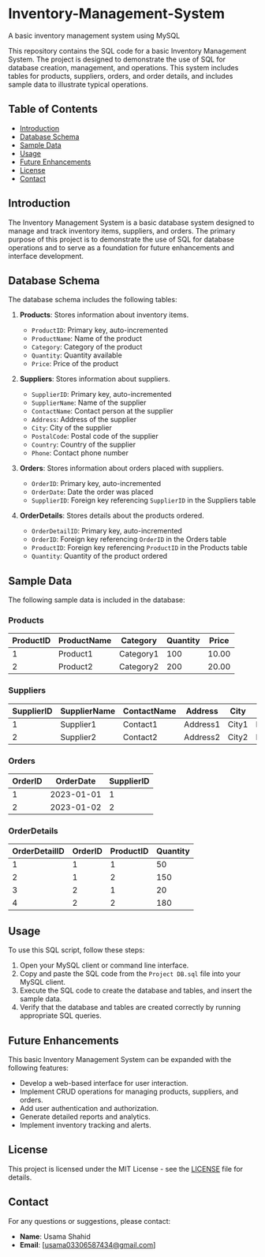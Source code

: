 # Inventory-Management-System
A basic inventory management system using MySQL

This repository contains the SQL code for a basic Inventory Management System. The project is designed to demonstrate the use of SQL for database creation, management, and operations. This system includes tables for products, suppliers, orders, and order details, and includes sample data to illustrate typical operations.

## Table of Contents

- [Introduction](#introduction)
- [Database Schema](#database-schema)
- [Sample Data](#sample-data)
- [Usage](#usage)
- [Future Enhancements](#future-enhancements)
- [License](#license)
- [Contact](#contact)

## Introduction

The Inventory Management System is a basic database system designed to manage and track inventory items, suppliers, and orders. The primary purpose of this project is to demonstrate the use of SQL for database operations and to serve as a foundation for future enhancements and interface development.

## Database Schema

The database schema includes the following tables:

1. **Products**: Stores information about inventory items.
   - `ProductID`: Primary key, auto-incremented
   - `ProductName`: Name of the product
   - `Category`: Category of the product
   - `Quantity`: Quantity available
   - `Price`: Price of the product

2. **Suppliers**: Stores information about suppliers.
   - `SupplierID`: Primary key, auto-incremented
   - `SupplierName`: Name of the supplier
   - `ContactName`: Contact person at the supplier
   - `Address`: Address of the supplier
   - `City`: City of the supplier
   - `PostalCode`: Postal code of the supplier
   - `Country`: Country of the supplier
   - `Phone`: Contact phone number

3. **Orders**: Stores information about orders placed with suppliers.
   - `OrderID`: Primary key, auto-incremented
   - `OrderDate`: Date the order was placed
   - `SupplierID`: Foreign key referencing `SupplierID` in the Suppliers table

4. **OrderDetails**: Stores details about the products ordered.
   - `OrderDetailID`: Primary key, auto-incremented
   - `OrderID`: Foreign key referencing `OrderID` in the Orders table
   - `ProductID`: Foreign key referencing `ProductID` in the Products table
   - `Quantity`: Quantity of the product ordered

## Sample Data

The following sample data is included in the database:

### Products

| ProductID | ProductName | Category  | Quantity | Price |
|-----------|-------------|-----------|----------|-------|
| 1         | Product1    | Category1 | 100      | 10.00 |
| 2         | Product2    | Category2 | 200      | 20.00 |

### Suppliers

| SupplierID | SupplierName | ContactName | Address   | City  | PostalCode | Country | Phone  |
|------------|--------------|-------------|-----------|-------|------------|---------|--------|
| 1          | Supplier1    | Contact1    | Address1  | City1 | PostalCode1| Country1| Phone1 |
| 2          | Supplier2    | Contact2    | Address2  | City2 | PostalCode2| Country2| Phone2 |

### Orders

| OrderID | OrderDate  | SupplierID |
|---------|------------|------------|
| 1       | 2023-01-01 | 1          |
| 2       | 2023-01-02 | 2          |

### OrderDetails

| OrderDetailID | OrderID | ProductID | Quantity |
|---------------|---------|-----------|----------|
| 1             | 1       | 1         | 50       |
| 2             | 1       | 2         | 150      |
| 3             | 2       | 1         | 20       |
| 4             | 2       | 2         | 180      |

## Usage

To use this SQL script, follow these steps:

1. Open your MySQL client or command line interface.
2. Copy and paste the SQL code from the `Project DB.sql` file into your MySQL client.
3. Execute the SQL code to create the database and tables, and insert the sample data.
4. Verify that the database and tables are created correctly by running appropriate SQL queries.

## Future Enhancements

This basic Inventory Management System can be expanded with the following features:
- Develop a web-based interface for user interaction.
- Implement CRUD operations for managing products, suppliers, and orders.
- Add user authentication and authorization.
- Generate detailed reports and analytics.
- Implement inventory tracking and alerts.

## License

This project is licensed under the MIT License - see the [LICENSE](LICENSE) file for details.

## Contact

For any questions or suggestions, please contact:

- **Name**: Usama Shahid
- **Email**: [usama03306587434@gmail.com]
